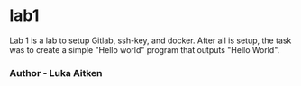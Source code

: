 # lab1
Lab 1 is a lab to setup Gitlab, ssh-key, and docker. After all is setup, the task was to create a simple "Hello world" program that outputs "Hello World".

### Author - Luka Aitken